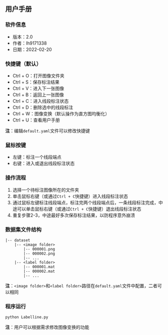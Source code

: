 ## 用户手册

### 软件信息

* 版本：2.0
* 作者：lh9171338
* 日期：2022-02-20

### 快捷键（默认）

* Ctrl + O：打开图像文件夹
* Ctrl + S：保存标注结果
* Ctrl + V：进入下一张图像
* Ctrl + B：返回上一张图像
* Ctrl + C：进入线段标注状态
* Ctrl + D：删除选中的线段标注
* Ctrl + W：图像变换（默认操作为直方图均衡化）
* Ctrl + U：查看用户手册

**注**：编辑`default.yaml`文件可以修改快捷键

### 鼠标按键

* 左键：标注一个线段端点
* 右键：进入或退出线段标注状态

### 操作流程

1. 选择一个待标注图像所在的文件夹
2. 单击鼠标右键（或通过`Ctrl + C`快捷键）进入线段标注状态
3. 通过鼠标左键标注线段端点，标注完两个线段端点后，一条线段标注完成，中途可以单击鼠标右键（或通过`Ctrl + C`快捷键）退出线段标注状态
4. 重复步骤2-3，中途最好多次保存标注结果，以防程序意外崩溃

### 数据集文件结构

    |-- dataset   
        |-- <image folder>
            |-- 000001.png  
            |-- 000002.png  
            |-- ...  
        |-- <label folder>  
            |-- 000001.mat  
            |-- 000002.mat  
            |-- ...

**注**：`<image folder>`和`<label folder>`路径在`default.yaml`文件中配置，二者可以相同

### 程序运行

```shell
python Labelline.py
```
**注**：用户可以根据需求修改图像变换的功能

